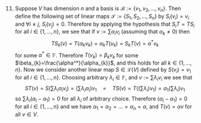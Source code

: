 11. Suppose $V$ has dimension $n$ and a basis is $\mathcal{B}:=\{ v_{1},v_{2},\dots,v_{n} \}$. Then define the following set of linear maps $\mathcal{S}:=\{ S_{1},S_{2},\dots,S_{n} \}$ by $S_{i}(v_{i})=v_{i}$ and $\forall i\ne j,\ S_{i}(v_{j})=0$. Therefore by applying the hypothesis that $S_{i}T=TS_{i}$ for all $i\in \{ 1,\dots,n \}$, we see that if $v:=\sum\alpha_{i}v_{i}$ (assuming that $\alpha_{k}\ne 0$) then $$  TS_{k}(v)= T(\alpha_{k}v_{k}) =\alpha_{k}T(v_{k}) =S_{k}T(v) =\alpha^*v_{k}  $$ for some $\alpha^*\in \mathbb{F}$. Therefore $T(v_{k})=\beta_{k}v_{k}$ for some $\beta_{k}=\frac{\alpha^*}{\alpha_{k}}$, and this holds for all $k\in \{ 1,\dots,n \}$.
Now we consider another linear map $S\in \mathcal{L}(V)$ defined by $S(v_{i})=v_{1}$ for all $i\in \{ 1,\dots,n \}$. Choosing arbitrary $\lambda_{i}\in \mathbb{F}$, and $v:=\sum \lambda_{i}v_{i}$ we see that
$$ST(v) = S\left( \sum \lambda_i \alpha_i v_i \right) 
= \left( \sum \lambda_i \alpha_i \right) v_1 
\quad =\quad TS(v) = T\left( \left( \sum \lambda_i \right) v_1 \right) = \alpha_1 \left( \sum \lambda_i \right) v_1$$
so $\sum \lambda_{i}(\alpha_{i}-\alpha_{1})=0$ for all $\lambda_{i}$ of arbitrary choice. Therefore $(\alpha_{i}-\alpha_{1})=0$ for all $i\in \{ 1,\dots,n \}$ and we have $\alpha_{1}=\alpha_{2}=\dots=\alpha_{n}={\alpha}$, and $T(v)=\alpha v$ for all $v\in V$.